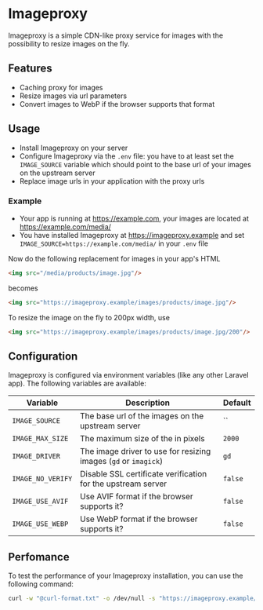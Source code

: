 # Imageproxy

Imageproxy is a simple CDN-like proxy service for images with the possibility to resize images on the fly.

## Features

- Caching proxy for images
- Resize images via url parameters
- Convert images to WebP if the browser supports that format

## Usage

- Install Imageproxy on your server
- Configure Imageproxy via the `.env` file: you have to at least set the `IMAGE_SOURCE` variable which should point to
  the base url of your images on the upstream server
- Replace image urls in your application with the proxy urls

### Example

- Your app is running at https://example.com, your images are located at https://example.com/media/
- You have installed Imageproxy at https://imageproxy.example and set `IMAGE_SOURCE=https://example.com/media/` in
  your `.env` file

Now do the following replacement for images in your app's HTML

```html
<img src="/media/products/image.jpg"/>
```

becomes

```html
<img src="https://imageproxy.example/images/products/image.jpg"/>
```

To resize the image on the fly to 200px width, use

```html
<img src="https://imageproxy.example/images/products/image.jpg/200"/>
```

## Configuration

Imageproxy is configured via environment variables (like any other Laravel app). The following variables are available:

| Variable          | Description                                                     | Default |
|-------------------|-----------------------------------------------------------------|---------|
| `IMAGE_SOURCE`    | The base url of the images on the upstream server               | ``      |
| `IMAGE_MAX_SIZE`  | The maximum size of the in pixels                               | `2000`  |
| `IMAGE_DRIVER`    | The image driver to use for resizing images (`gd` or `imagick`) | `gd`    |
| `IMAGE_NO_VERIFY` | Disable SSL certificate verification for the upstream server    | `false` |
| `IMAGE_USE_AVIF`  | Use AVIF format if the browser supports it?                     | `false` |
| `IMAGE_USE_WEBP`  | Use WebP format if the browser supports it?                     | `false` |

## Perfomance

To test the performance of your Imageproxy installation, you can use the following command:

```bash
curl -w "@curl-format.txt" -o /dev/null -s "https://imageproxy.example/images/products/image.jpg/200"
```
